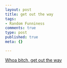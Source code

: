 ```yaml
--- 
layout: post
title: get out the way
tags: 
- Random Funniness
comments: true
type: post
published: true
meta: {}

---
```

<a href="http://www.sartura.ytmnd.com">Whoa bitch, get out the way</a>
